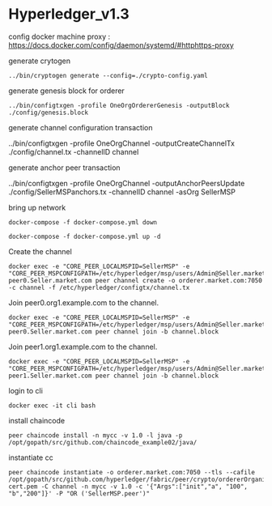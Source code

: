 # Hyperledger_v1.3

config docker machine proxy : https://docs.docker.com/config/daemon/systemd/#httphttps-proxy

generate crytogen
```
../bin/cryptogen generate --config=./crypto-config.yaml
```

generate genesis block for orderer
```
../bin/configtxgen -profile OneOrgOrdererGenesis -outputBlock ./config/genesis.block
```

generate channel configuration transaction

../bin/configtxgen -profile OneOrgChannel -outputCreateChannelTx ./config/channel.tx -channelID channel

generate anchor peer transaction

../bin/configtxgen -profile OneOrgChannel -outputAnchorPeersUpdate ./config/SellerMSPanchors.tx -channelID channel -asOrg SellerMSP

bring up network
```
docker-compose -f docker-compose.yml down

docker-compose -f docker-compose.yml up -d
```
Create the channel
```
docker exec -e "CORE_PEER_LOCALMSPID=SellerMSP" -e "CORE_PEER_MSPCONFIGPATH=/etc/hyperledger/msp/users/Admin@Seller.market.com/msp" peer0.Seller.market.com peer channel create -o orderer.market.com:7050 -c channel -f /etc/hyperledger/configtx/channel.tx
```
Join peer0.org1.example.com to the channel.
```
docker exec -e "CORE_PEER_LOCALMSPID=SellerMSP" -e "CORE_PEER_MSPCONFIGPATH=/etc/hyperledger/msp/users/Admin@Seller.market.com/msp" peer0.Seller.market.com peer channel join -b channel.block
```
Join peer1.org1.example.com to the channel.
```
docker exec -e "CORE_PEER_LOCALMSPID=SellerMSP" -e "CORE_PEER_MSPCONFIGPATH=/etc/hyperledger/msp/users/Admin@Seller.market.com/msp" peer1.Seller.market.com peer channel join -b channel.block
```

login to cli
```
docker exec -it cli bash
```

install chaincode
```
peer chaincode install -n mycc -v 1.0 -l java -p /opt/gopath/src/github.com/chaincode_example02/java/
```

instantiate cc
```
peer chaincode instantiate -o orderer.market.com:7050 --tls --cafile /opt/gopath/src/github.com/hyperledger/fabric/peer/crypto/ordererOrganizations/market.com/orderers/orderer.market.com/msp/tlscacerts/tlsca.market.com-cert.pem -C channel -n mycc -v 1.0 -c '{"Args":["init","a", "100", "b","200"]}' -P "OR ('SellerMSP.peer')"
```
